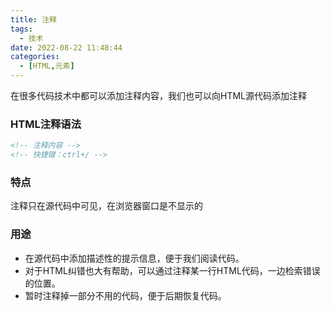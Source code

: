 ```yaml
---
title: 注释
tags:
  - 技术
date: 2022-08-22 11:48:44
categories:
  - [HTML,元素]
---
```


在很多代码技术中都可以添加注释内容，我们也可以向HTML源代码添加注释

### HTML注释语法

```html
<!-- 注释内容 -->
<!-- 快捷键：ctrl+/ -->
```

### 特点

注释只在源代码中可见，在浏览器窗口是不显示的

### 用途

- 在源代码中添加描述性的提示信息，便于我们阅读代码。
- 对于HTML纠错也大有帮助，可以通过注释某一行HTML代码，一边检索错误的位置。
- 暂时注释掉一部分不用的代码，便于后期恢复代码。
